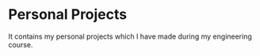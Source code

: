 # Personal Projects
It contains my personal projects which I have made during my engineering course.
